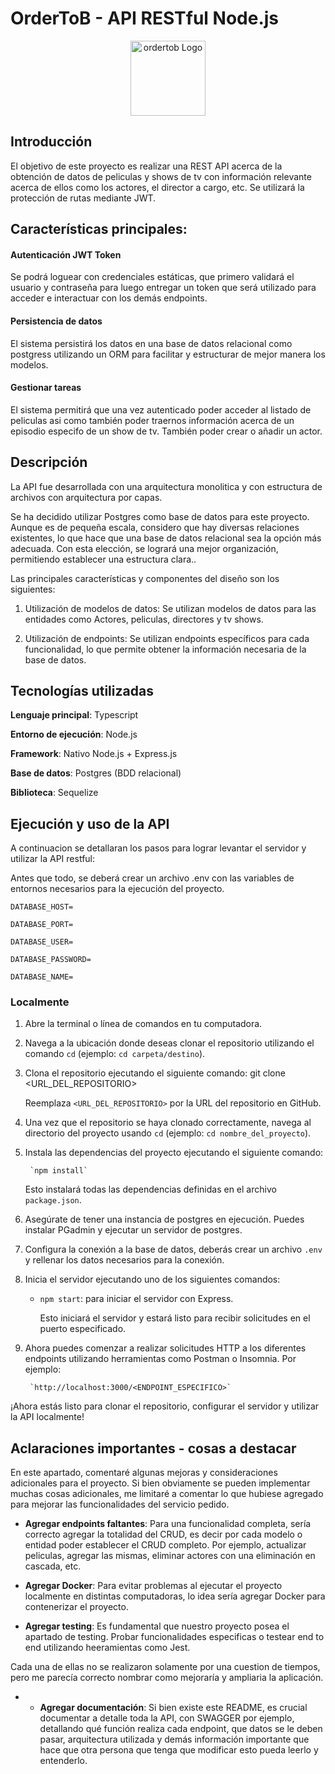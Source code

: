 # OrderToB - API RESTful Node.js

<p align="center">
  <a href="https://ordertob.com/" target="blank"><img src="https://encrypted-tbn0.gstatic.com/images?q=tbn:ANd9GcS_4fNOm7OS4aGfHPvNE_taRPKIUuQ6ID4fYg&s" width="120" alt="ordertob Logo" /></a>
</p>

## Introducción 

 El objetivo de este proyecto es realizar una REST API acerca de la obtención de datos de peliculas y shows de tv con información relevante acerca de ellos como los actores, el director a cargo, etc.
 Se utilizará la protección de rutas mediante JWT. 

## Características principales:

#### Autenticación JWT Token
Se podrá loguear con credenciales estáticas, que primero validará el usuario y contraseña para luego entregar un token que será utilizado para acceder e interactuar con los demás endpoints.

#### Persistencia de datos
El sistema persistirá los datos en una base de datos relacional como postgress utilizando un ORM para facilitar y estructurar de mejor manera los modelos.

#### Gestionar tareas
El sistema permitirá que una vez autenticado poder acceder al listado de peliculas asi como también poder traernos información acerca de un episodio especifo de un show de tv. También poder crear o añadir un actor.


## Descripción

La API fue desarrollada con una arquitectura monolitica y con estructura de archivos con arquitectura por capas.

Se ha decidido utilizar Postgres como base de datos para este proyecto. Aunque es de pequeña escala, considero que hay diversas relaciones existentes, lo que hace que una base de datos relacional sea la opción más adecuada. Con esta elección, se logrará una mejor organización, permitiendo establecer una estructura clara..

Las principales características y componentes del diseño son los siguientes:

1) Utilización de modelos de datos: Se utilizan modelos de datos para las entidades como Actores, peliculas, directores y tv shows.

2) Utilización de endpoints: Se utilizan endpoints específicos para cada funcionalidad, lo que permite obtener la información necesaria de la base de datos.




## Tecnologías utilizadas

**Lenguaje principal**: Typescript 


**Entorno de ejecución**: Node.js 


**Framework**: Nativo Node.js + Express.js 


**Base de datos**: Postgres (BDD relacional) 


**Biblioteca**: Sequelize



## Ejecución y uso de la API

A continuacion se detallaran los pasos para lograr levantar el servidor y utilizar la API restful:

Antes que todo, se deberá crear un archivo .env con las variables de entornos necesarios para la ejecución del proyecto.

`DATABASE_HOST=`

`DATABASE_PORT=`

`DATABASE_USER=`

`DATABASE_PASSWORD=`

`DATABASE_NAME=`


### Localmente

1. Abre la terminal o línea de comandos en tu computadora.

2. Navega a la ubicación donde deseas clonar el repositorio utilizando el comando `cd` (ejemplo: `cd carpeta/destino`).

3. Clona el repositorio ejecutando el siguiente comando:
        git clone <URL_DEL_REPOSITORIO>
    
    Reemplaza `<URL_DEL_REPOSITORIO>` por la URL del repositorio en GitHub.

4. Una vez que el repositorio se haya clonado correctamente, navega al directorio del proyecto usando `cd` (ejemplo: `cd nombre_del_proyecto`).

5. Instala las dependencias del proyecto ejecutando el siguiente comando:

        `npm install`

    Esto instalará todas las dependencias definidas en el archivo `package.json`.

6. Asegúrate de tener una instancia de postgres en ejecución. Puedes instalar PGadmin y ejecutar un servidor de postgres.

7. Configura la conexión a la base de datos, deberás crear un archivo `.env` y rellenar los datos necesarios para la conexión.

8. Inicia el servidor ejecutando uno de los siguientes comandos:

    - `npm start`: para iniciar el servidor con Express.

        Esto iniciará el servidor y estará listo para recibir solicitudes en el puerto especificado.

9. Ahora puedes comenzar a realizar solicitudes HTTP a los diferentes endpoints utilizando herramientas como Postman o Insomnia. Por ejemplo:

        `http://localhost:3000/<ENDPOINT_ESPECIFICO>`


¡Ahora estás listo para clonar el repositorio, configurar el servidor y utilizar la API localmente!



## Aclaraciones importantes - cosas a destacar

En este apartado, comentaré algunas mejoras y consideraciones adicionales para el proyecto. Si bien obviamente se pueden implementar muchas cosas adicionales, me limitaré a comentar lo que hubiese agregado para mejorar las funcionalidades del servicio pedido.


- **Agregar endpoints faltantes**: Para una funcionalidad completa, sería correcto agregar la totalidad del CRUD, es decir por cada modelo o entidad poder establecer el CRUD completo. Por ejemplo, actualizar peliculas, agregar las mismas, eliminar actores con una eliminación en cascada, etc.


- **Agregar Docker**: Para evitar problemas al ejecutar el proyecto localmente en distintas computadoras, lo idea sería agregar Docker para contenerizar el proyecto. 


- **Agregar testing**: Es fundamental que nuestro proyecto posea el apartado de testing. Probar funcionalidades especificas o testear end to end utilizando heeramientas como Jest.

Cada una de ellas no se realizaron solamente por una cuestion de tiempos, pero me parecía correcto nombrar como mejoraría y ampliaria la aplicación.

- - **Agregar documentación**: Si bien existe este README, es crucial documentar a detalle toda la API, con SWAGGER por ejemplo, detallando qué función realiza cada endpoint, que datos se le deben pasar, arquitectura utilizada y demás información importante que hace que otra persona que tenga que modificar esto pueda leerlo y entenderlo.

